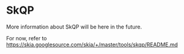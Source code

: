 SkQP
====

More information about SkQP will be here in the future.

For now, refer to https://skia.googlesource.com/skia/+/master/tools/skqp/README.md
